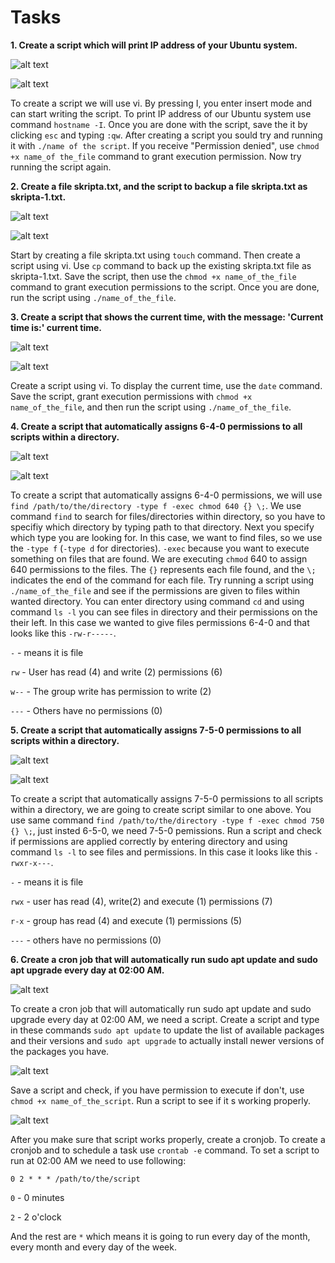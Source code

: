 # Tasks


**1. Create a script which will print IP address of your Ubuntu system.**

![alt text](</linux-2/tasks/task1-slika1.PNG>)



![alt text](./task1-slika2.PNG)

To create a script we will use vi. By pressing I, you enter insert mode and can start writing the script.
To print IP address of our Ubuntu system use command `hostname -I`.
Once you are done with the script, save the it by clicking `esc` and typing `:qw`. 
After creating a script you sould try and running it with `./name of the script`.
If you receive "Permission denied", use `chmod +x name_of the_file` command to grant execution permission.
Now try running the script again.


**2. Create a file skripta.txt, and the script to backup a file skripta.txt as skripta-1.txt.**

![alt text](./task2-slika2.PNG)

![alt text](./task2-slika1.PNG)

Start by creating a file skripta.txt using `touch` command. 
Then create a script using vi. Use `cp` command to back up the existing skripta.txt file as skripta-1.txt. Save the script, then use the `chmod +x name_of_the_file` command to grant execution permissions to the script. Once you are done, run the script using `./name_of_the_file`.

**3. Create a script that shows the current time, with the message: 'Current time is:' current time.**

![alt text](./task3-slika2.PNG)

![alt text](./task3-slika1.PNG)

Create a script using vi. To display the current time, use the `date` command. Save the script, grant execution permissions with `chmod +x name_of_the_file`, and then run the script using `./name_of_the_file`.


**4. Create a script that automatically assigns 6-4-0 permissions to all scripts within a directory.**

![alt text](task4-slika1.PNG)

![alt text](task4-slika2.PNG)

To create a script that automatically assigns 6-4-0 permissions, we will use `find /path/to/the/directory -type f -exec chmod 640 {} \;`. We use command `find` to search for files/directories within directory, so you have to specifiy which directory by typing path to that directory. Next you specify which type you are looking for. In this case, we want to find files, so we use the `-type f` (`-type d` for directories). `-exec` because you want to execute something on files that are found. We are executing `chmod` 640 to assign 640 permissions to the files. The `{}` represents each file found, and the `\;` indicates the end of the command for each file. Try running a script using `./name_of_the_file` and see if the permissions are given to files within wanted directory. You can enter directory using command `cd` and using command `ls -l` you can see files in directory and their permissions on the their left. 
In this case we wanted to give files permissions 6-4-0 and that looks like this `-rw-r-----`.

`-` - means it is file

`rw` - User has read (4) and write (2) permissions (6)

`w--` - The group write has permission to write (2)

`---` - Others have no permissions (0)



**5. Create a script that automatically assigns 7-5-0 permissions to all scripts within a directory.**

![alt text](task5-slika2.PNG)

![alt text](task5-slika1.PNG)

To create a script that automatically assigns 7-5-0 permissions to all scripts within a directory, we are going to create script similar to one above. You use same command `find /path/to/the/directory -type f -exec chmod 750 {} \;`, just insted 6-5-0, we need 7-5-0 pemissions. Run a script and check if permissions are applied correctly by entering directory and using command `ls -l` to see files and permissions. In this case it looks like this `-rwxr-x---`.

`-` - means it is file

`rwx` - user has read (4), write(2) and execute (1) permissions (7)

`r-x` - group has read (4) and execute (1) permissions (5)

`---` - others have no permissions (0)

**6. Create a cron job that will automatically run sudo apt update and sudo apt upgrade every day at 02:00 AM.**

![alt text](task6-slika2.PNG)

To create a cron job that will automatically run sudo apt update and sudo upgrade every day at 02:00 AM, we need a script.
Create a script and type in these commands `sudo apt update` to update the list of available packages and their versions and `sudo apt upgrade` to actually install newer versions of the packages you have.

![alt text](task6-slika3.PNG)

Save a script and check, if you have permission to execute if don't, use `chmod +x name_of_the_script`. Run a script to see if it s working properly.

![alt text](task6-slika1.PNG)

After you make sure that script works properly, create a  cronjob. 
To create a cronjob and to schedule a task use `crontab -e` command. To set a script to run at 02:00 AM we need to use following:

`0 2 * * * /path/to/the/script`

`0` - 0 minutes

`2` - 2 o'clock

And the rest are `*` which means it is going to run every day of the month, every month and every day of the week.

